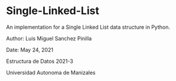 # Single-Linked-List
An implementation for a Single Linked List data structure in Python.

Author: Luis Miguel Sanchez Pinilla

Date: May 24, 2021

Estructura de Datos 2021-3

Universidad Autonoma de Manizales
